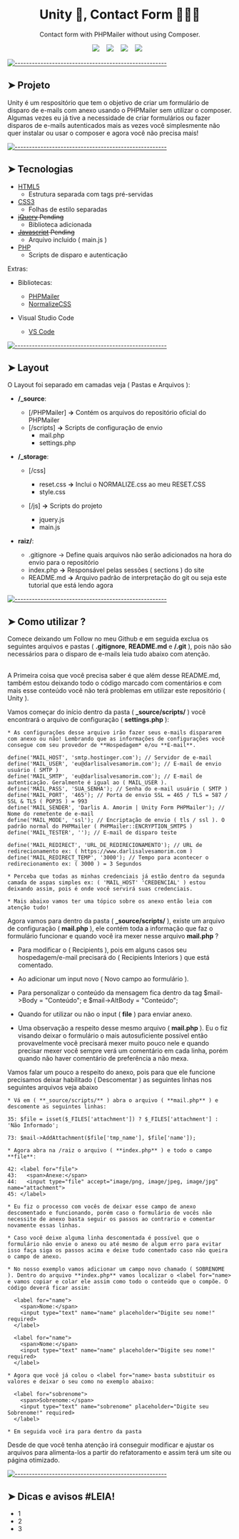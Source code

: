 <h1 align='center'> Unity 👋, Contact Form 🧑🏻‍💻 </h1>

<p align='center'>
  Contact form with PHPMailer without using Composer.
</p>

<p align='center'>
  <a title="Darlis A. Amorim_ | DevTo" target="_blank" href="https://dev.to/darlisamorim"><img src="https://img.shields.io/badge/DEV.TO-%230A0A0A.svg?&style=for-the-badge&logo=dev-dot-to&logoColor=white" /></a>&nbsp;&nbsp;&nbsp;
  <a title="Darlis A. Amorim_ | Medium" href="https://medium.com/@darlisamorim"><img src="https://img.shields.io/badge/medium-%2312100E.svg?&style=for-the-badge&logo=medium&logoColor=white" /></a>&nbsp;&nbsp;&nbsp;
  <a title="Darlis A. Amorim_ | CodePen" href="https://codepen.io/darlisamorim"><img src="https://img.shields.io/badge/CodePen-white?style=for-the-badge&logo=codepen&logoColor=black" /></a>&nbsp;&nbsp;&nbsp;
  <a title="Darlis A. Amorim_ | Website" href="https://www.darlisalvesamorim.com"><img src="https://img.shields.io/badge/-My%20Blog-17bf63?&style=for-the-badge&logo=blog&logoColor=black" /></a>&nbsp;&nbsp;&nbsp;
</p>


[![-----------------------------------------------------](https://raw.githubusercontent.com/andreasbm/readme/master/assets/lines/rainbow.png)](#projeto)

## ➤ Projeto

Unity é um respositório que tem o objetivo de criar um formulário de disparo de e-mails com anexo usando o PHPMailer sem utilizar o composer. Algumas vezes eu já tive a necessidade de criar formulários ou fazer disparos de e-mails autenticados mais as vezes você simplesmente não quer instalar ou usar o composer e agora você não precisa mais!



[![-----------------------------------------------------](https://raw.githubusercontent.com/andreasbm/readme/master/assets/lines/rainbow.png)](#tecnologias)

## ➤ Tecnologias

- [HTML5](https://html5.org/)
  - Estrutura separada com tags pré-servidas
- [CSS3](https://www.w3.org/Style/CSS/Overview.en.html)
  - Folhas de estilo separadas
- ~~[jQuery](https://jquery.com/) Pending~~
  - Biblioteca adicionada
- ~~[Javascript](https://javascript.info/) Pending~~
  - Arquivo incluido ( main.js )
- [PHP](https://www.php.net/)
  - Scripts de disparo e autenticação


Extras:
  * Bibliotecas:
    * [PHPMailer](https://github.com/PHPMailer/PHPMailer)
    * [NormalizeCSS](https://necolas.github.io/normalize.css/)


  * Visual Studio Code
    * [VS Code](https://code.visualstudio.com/)




[![-----------------------------------------------------](https://raw.githubusercontent.com/andreasbm/readme/master/assets/lines/rainbow.png)](#layout)

## ➤ Layout

O Layout foi separado em camadas veja ( Pastas e Arquivos ):

  * **/_source**:
    * [/PHPMailer] **->** Contém os arquivos do repositório oficial do PHPMailer
    * [/scripts] **->** Scripts de configuração de envio
      * mail.php
      * settings.php

  * **/_storage**:
    * [/css]
      * reset.css **->** Inclui o NORMALIZE.css ao meu RESET.CSS
      * style.css

    * [/js] **->** Scripts do projeto
      * jquery.js
      * main.js

  * **raiz/**:
    * .gitignore -> Define quais arquivos não serão adicionados na hora do envio para o repositório
    * index.php **->** Responsável pelas sessões ( sections ) do site
    * README.md **->** Arquivo padrão de interpretação do git ou seja este tutorial que está lendo agora


[![-----------------------------------------------------](https://raw.githubusercontent.com/andreasbm/readme/master/assets/lines/rainbow.png)](#file-insomnia)

## ➤ Como utilizar ?

Comece deixando um Follow no meu Github e em seguida exclua os seguintes arquivos e pastas ( **.gitignore**, **README.md** e **/.git** ), pois não são necessários para o disparo de e-mails leia tudo abaixo com atenção. </br></br>

A Primeira coisa que você precisa saber é que além desse README.md, também estou deixando todo o código marcado com comentários e com mais esse conteúdo você não terá problemas em utilizar este repositório ( Unity ).

Vamos começar do início dentro da pasta ( **_source/scripts/** ) você encontrará o arquivo de configuração ( **settings.php** ):
```
* As configurações desse arquivo irão fazer seus e-mails dispararem com anexo ou não! Lembrando que as informações de configurações você consegue com seu provedor de **Hospedagem* e/ou **E-mail**.

define('MAIL_HOST', 'smtp.hostinger.com'); // Servidor de e-mail
define('MAIL_USER', 'eu@darlisalvesamorim.com'); // E-mail de envio usuário ( SMTP )
define('MAIL_SMTP', 'eu@darlisalvesamorim.com'); // E-mail de autenticação. Geralmente é igual ao ( MAIL_USER ).
define('MAIL_PASS', 'SUA_SENHA'); // Senha do e-mail usuário ( SMTP )
define('MAIL_PORT', '465'); // Porta de envio SSL = 465 / TLS = 587 / SSL & TLS ( POP3S ) = 993
define('MAIL_SENDER', 'Darlis A. Amorim | Unity Form PHPMailer'); // Nome do remetente de e-mail
define('MAIL_MODE', 'ssl'); // Encriptação de envio ( tls / ssl ). O padrão normal do PHPMailer ( PHPMailer::ENCRYPTION_SMTPS )
define('MAIL_TESTER', ''); // E-mail de disparo teste

define('MAIL_REDIRECT', 'URL_DE_REDIRECIONAMENTO'); // URL de redirecionamento ex: ( https://www.darlisalvesamorim.com )
define('MAIL_REDIRECT_TEMP', '3000'); // Tempo para acontecer o redirecionamento ex: ( 3000 ) = 3 Segundos 

* Perceba que todas as minhas credenciais já estão dentro da segunda camada de aspas simples ex: ( 'MAIL_HOST' 'CREDENCIAL' ) estou deixando assim, pois é onde você servirá suas credenciais.

* Mais abaixo vamos ter uma tópico sobre os anexo então leia com atenção tudo!
```

Agora vamos para dentro da pasta ( **_source/scripts/** ), existe um arquivo de configuração ( **mail.php** ), ele contém toda a informação que faz o formulário funcionar e quando você ira mexer nesse arquivo **mail.php** ? 

  * Para modificar o ( Recipients ), pois em alguns casos seu hospedagem/e-mail precisará do ( Recipients Interiors ) que está comentado.
  * Ao adicionar um input novo ( Novo campo ao formulário ).
  * Para personalizar o conteúdo da mensagem fica dentro da tag  $mail->Body = "Conteúdo"; e $mail->AltBody = "Conteúdo";
  * Quando for utilizar ou não o input ( **file** ) para enviar anexo.

* Uma observação a respeito desse mesmo arquivo ( **mail.php** ). Eu o fiz visando deixar o formulário o mais autosuficiente possível então provavelmente você precisará mexer muito pouco nele e quando precisar mexer você sempre verá um comentário em cada linha, porém quando não haver comentário de preferência a não mexa.

Vamos falar um pouco a respeito do anexo, pois para que ele funcione precisamos deixar habilitado ( Descomentar ) as seguintes linhas nos seguintes arquivos veja abaixo
```
* Vá em ( **_source/scripts/** ) abra o arquivo ( **mail.php** ) e descomente as seguintes linhas:

35: $file = isset($_FILES['attachment']) ? $_FILES['attachment'] : 'Não Informado';

73: $mail->AddAttachment($file['tmp_name'], $file['name']);

* Agora abra na /raiz o arquivo ( **index.php** ) e todo o campo **file**:

42: <label for="file">
43:   <span>Anexe:</span>
44:   <input type="file" accept="image/png, image/jpeg, image/jpg" name="attachment">
45: </label>

* Eu fiz o processo com vocês de deixar esse campo de anexo descomentado e funcionando, porém caso o formulário de vocês não necessite de anexo basta seguir os passos ao contrario e comentar novamente essas linhas.

* Caso você deixe alguma linha descomentada é possível que o formulário não envie o anexo ou até mesmo de algum erro para evitar isso faça siga os passos acima e deixe tudo comentado caso não queira o campo de anexo.
```


```
* No nosso exemplo vamos adicionar um campo novo chamado ( SOBRENOME ). Dentro do arquivo **index.php** vamos localizar o <label for="name> e vamos copiar e colar ele assim como todo o conteúdo que o compõe. O código deverá ficar assim:

  <label for="name">
    <span>Nome:</span>
    <input type="text" name="name" placeholder="Digite seu nome!" required>
  </label>
  
  <label for="name">
    <span>Nome:</span>
    <input type="text" name="name" placeholder="Digite seu nome!" required>
  </label>

* Agora que você já colou o <label for="name> basta substituir os valores e deixar o seu como no exemplo abaixo:

  <label for="sobrenome">
    <span>Sobrenome:</span>
    <input type="text" name="sobrenome" placeholder="Digite seu Sobrenome!" required>
  </label>

* Em seguida você ira para dentro da pasta 

```
Desde de que você tenha atenção irá conseguir modificar e ajustar os arquivos para alimenta-los a partir do refatoramento e assim terá um site ou página otimizado.

[![-----------------------------------------------------](https://raw.githubusercontent.com/andreasbm/readme/master/assets/lines/rainbow.png)](#file-insomnia)

## ➤ Dicas e avisos #LEIA!

* 1
* 2
* 3
